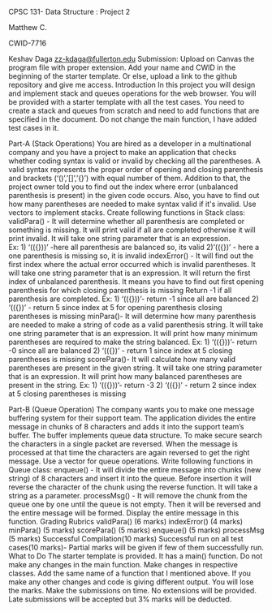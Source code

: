 CPSC 131- Data Structure : Project 2

Matthew C.

CWID-7716

Keshav Daga
zz-kdaga@fullerton.edu
Submission: Upload on Canvas the program file with proper extension. Add your name and CWID in the beginning of the starter template. Or else, upload a link to the github repository and give me access. 
Introduction
In this project you will design and implement stack and queues operations for the web browser. You will be provided with a starter template with all the test cases. You need to create a stack and queues from scratch and need to add functions  that are specified in the document. Do not change the main function, I have added test cases in it.

Part-A (Stack Operations)
You are hired as a developer in a multinational company and you have a project to make an application that checks whether coding syntax is valid or invalid by checking all the parentheses. A valid syntax represents the proper order of opening and closing parenthesis and brackets (‘()’,’[]’,’{}’)  with equal number of them. Addition to that, the project owner told you to find out the index where error (unbalanced parenthesis is present) in the given code occurs. Also, you have to find out how many parentheses are needed to make syntax valid if it's invalid. Use vectors to implement stacks. Create following functions in Stack class:
validPara() - It will determine whether all parenthesis are completed or something is missing. It will print valid if all are completed otherwise it will print invalid. It will take one string parameter that is an expression.  
Ex: 1) ‘(({}))’ -here all parenthesis are balanced so, its valid 
      2)’(({})’ - here a one parenthesis is missing so, it is invalid 
indexError() - It will find out the first index where the actual error occurred which is invalid parentheses. It will take one string parameter that is an expression.  It will return the first index of unbalanced parenthesis. It means you have to find out first opening parenthesis for which closing parenthesis is missing Return -1 if all parenthesis are completed.
	Ex: 1) ‘(({}))’- return -1 since all are balanced
       2) ‘(({})’ - return 5 since index at 5 for opening parenthesis closing parentheses is missing 
minPara()- It will determine how many parenthesis are needed to make a string of code as a valid parenthesis string. It will take one string parameter that is an expression. It will print how many minimum parentheses are required to make the string balanced. 
	Ex: 1) ‘(({}))’- return -0 since all are balanced
       2) ‘(({})’ - return 1 since index at 5 closing parentheses is missing 
scorePara()- It will calculate how many valid parentheses are present in the given string. It will take one string parameter that is an expression. It will print how many balanced parentheses are present in the string. 
Ex: 1) ‘(({}))’- return -3 
       2) ‘(({})’ - return 2 since index at 5 closing parentheses is missing 

Part-B (Queue Operation)
The company wants you to make one message buffering system for their support team. The application divides the entire message in chunks of 8 characters and adds it into the support team’s buffer. The buffer implements queue data structure.  To make secure search the characters in a single packet are reversed. When the message is processed at that time the characters are again reversed to get the right message. Use a vector for queue operations. Write following functions in Queue class:
enqueue() - It will divide the entire message into chunks (new string) of 8 characters and insert it into the queue. Before insertion it will reverse the character of the chunk using the reverse function. It will take a string as a parameter. 
processMsg() - It will remove the chunk from the queue one by one until the queue is not empty. Then it will be reversed and the entire message will be formed. Display the entire message in this function. 
Grading Rubrics
validPara() (6 marks)
indexError() (4 marks)
minPara() (5 marks)
scorePara() (5 marks)
enqueue() (5 marks) 
processMsg (5 marks)
Successful Compilation(10 marks)
Successful run on all test cases(10 marks)- Partial marks will be given if few of them successfully run. 
What to Do
The starter template is provided. It has a main() function. Do not make any changes in the main function. Make changes in respective classes. Add the same name of a function that I mentioned above. If you make any other changes and code is giving different output. You will lose the marks. Make the submissions on time. No extensions will be provided. Late submissions will be accepted but 3% marks will be deducted. 
